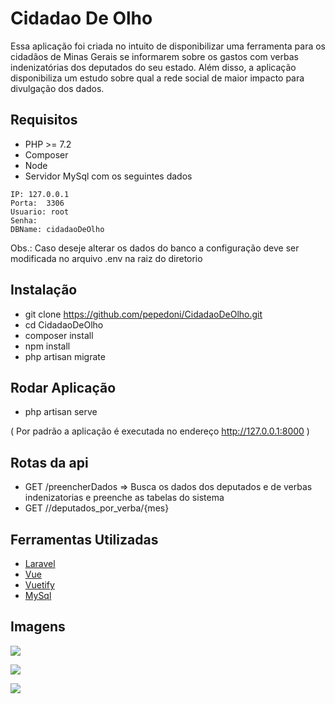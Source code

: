# Cidadao De Olho

Essa aplicação foi criada no intuito de disponibilizar uma ferramenta para os cidadãos de Minas Gerais se informarem 
sobre os gastos com verbas indenizatórias dos deputados do seu estado. Além disso, a aplicação disponibiliza um estudo
sobre qual a rede social de maior impacto para divulgação dos dados.

## Requisitos
- PHP >= 7.2
- Composer 
- Node
- Servidor MySql com os seguintes dados 
```
IP: 127.0.0.1
Porta:  3306
Usuario: root
Senha: 
DBName: cidadaoDeOlho
```

Obs.: Caso deseje alterar os dados do banco a configuração deve ser modificada no arquivo .env na raiz do diretorio

## Instalação

- git clone https://github.com/pepedoni/CidadaoDeOlho.git
- cd CidadaoDeOlho
- composer install
- npm install
- php artisan migrate

## Rodar Aplicação
- php artisan serve

( Por padrão a aplicação é executada no endereço http://127.0.0.1:8000 )

## Rotas da api

- GET /preencherDados => Busca os dados dos deputados e de verbas indenizatorias e preenche as tabelas do sistema
- GET //deputados_por_verba/{mes}

## Ferramentas Utilizadas

- [Laravel](http://laravel.com) 
- [Vue](https://vuejs.org/)
- [Vuetify](https://vuetifyjs.com/pt-BR/)
- [MySql](https://www.mysql.com/)

## Imagens
![](https://user-images.githubusercontent.com/9373165/67168946-c64ee980-f37e-11e9-87db-340c8157cf1b.jpeg)

![](https://user-images.githubusercontent.com/9373165/67168976-e9799900-f37e-11e9-9b76-f61dc176b976.jpeg)

![](https://user-images.githubusercontent.com/9373165/67168999-f6968800-f37e-11e9-9c0d-aa533695a66a.jpeg)


